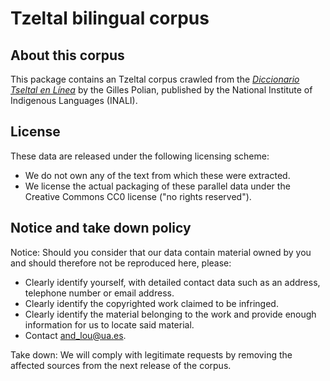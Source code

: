 Tzeltal bilingual corpus
==========================================================================================================

## About this corpus
This package contains an Tzeltal corpus crawled from the _[Diccionario Tseltal en Línea](https://ditsel.aldelim.org/)_ by the Gilles Polian, published by the National Institute of Indigenous Languages (INALI).

## License
These data are released under the following licensing scheme:
 * We do not own any of the text from which these were extracted.
 * We license the actual packaging of these parallel data under the Creative
   Commons CC0 license ("no rights reserved").

## Notice and take down policy
Notice: Should you consider that our data contain material owned by
you and should therefore not be reproduced here, please:

 * Clearly identify yourself, with detailed contact data such as an address,
   telephone number or email address.
 * Clearly identify the copyrighted work claimed to be infringed.
 * Clearly identify the material belonging to the work and provide
   enough information for us to locate said material. 
 * Contact [and_lou@ua.es](mailto:and_lou@ua.es).

Take down: We will comply with legitimate requests by removing the affected
sources from the next release of the corpus.
